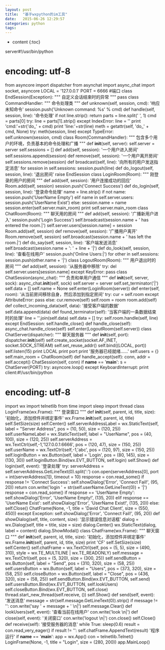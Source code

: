 ```yaml
---
layout: post
title:  "基于wxpython的im工具"
date:   2015-06-26 12:29:57
categories: python
tags:
---
```


* content
{:toc}

server#!/usr/bin/python
# encoding: utf-8
from asyncore import dispatcher
from asynchat import async_chat
import socket, asyncore
LOCAL = '127.0.0.1'
PORT = 6666 #端口
class EndSession(Exception):
    """
    自定义会话结束时的异常
    """
    pass
class CommandHandler:
    """
    命令处理类
    """
    def unknown(self, session, cmd):
        '响应未知命令'
        session.push('Unknown command: %s' % cmd)
    def handle(self, session, line):
        '命令处理'
        if not line.strip():
            return
        parts = line.split(' ', 1)
        cmd = parts[0]
        try:
            line = parts[1].strip()
        except IndexError:
            line = ''
        print 'cmd:'+str('do_' + cmd)
        print 'line:'+str(line)
        meth = getattr(self, 'do_' + cmd, None)
        try:
            meth(session, line)
        except TypeError:
            self.unknown(session, cmd)
class Room(CommandHandler):
    """
    包含多个用户的环境，负责基本的命令处理和广播
    """
    def __init__(self, server):
        self.server = server
        self.sessions = []
    def add(self, session):
        '一个用户进入房间'
        self.sessions.append(session)
    def remove(self, session):
        '一个用户离开房间'
        self.sessions.remove(session)
    def broadcast(self, line):
        '向所有的用户发送指定消息'
        for session in self.sessions:
            session.push(line)
    def do_logout(self, session, line):
        '退出房间'
        raise EndSession
class LoginRoom(Room):
    """
    刚登录的用户的房间
    """
    def add(self, session):
        '用户连接成功的回应'
        Room.add(self, session)
        session.push('Connect Success')
    def do_login(self, session, line):
        '登录命令处理'
        name = line.strip()
        if not name:
            session.push('UserName Empty')
        elif name in self.server.users:
            session.push('UserName Exist')
        else:
            session.name = name
            session.enter(self.server.main_room)
            print self.server.main_room
class ChatRoom(Room):
    """
    聊天用的房间
    """
    def add(self, session):
        '广播新用户进入'
        session.push('Login Success')
        self.broadcast(session.name + ' has entered the room.|')
        self.server.users[session.name] = session
        Room.add(self, session)
    def remove(self, session):
        '广播用户离开'
        Room.remove(self, session)
        self.broadcast(session.name + ' has left the room.|')
    def do_say(self, session, line):
        '客户端发送消息'
        self.broadcast(session.name + ': ' + line + '|')
    def do_look(self, session, line):
        '查看在线用户'
        session.push('Online Users:|')
        for other in self.sessions:
            session.push(other.name + '|')
class LogoutRoom(Room):
    """
    用户退出时的房间
    """
    def add(self, session):
        '从服务器中移除'
        try:
            del self.server.users[session.name]
        except KeyError:
            pass
class ChatSession(async_chat):
    """
    负责和单用户通信
    """
    def __init__(self, server, sock):
        async_chat.__init__(self, sock)
        self.server = server
        self.set_terminator('|')
        self.data = []
        self.name = None
        self.enter(LoginRoom(server))
    def enter(self, room):
        '从当前房间移除自身，然后添加到指定房间'
        try:
            cur = self.room
        except AttributeError:
            pass
        else:
            cur.remove(self)
        self.room = room
        room.add(self)
    def collect_incoming_data(self, data):
        '接受客户端的数据'
        self.data.append(data)
    def found_terminator(self):
        '当客户端的一条数据结束时的处理'
        line = ''.join(self.data)
        self.data = []
        try:
            self.room.handle(self, line)
        except EndSession:
            self.handle_close()
    def handle_close(self):
        async_chat.handle_close(self)
        self.enter(LogoutRoom(self.server))
class ChatServer(dispatcher):
    """
    聊天服务器
    """
    def __init__(self, port):
        dispatcher.__init__(self)
        self.create_socket(socket.AF_INET, socket.SOCK_STREAM)
        self.set_reuse_addr()
        self.bind((LOCAL, port))
        self.listen(15)
        print LOCAL
        print port
        print '服务器已经就绪......'
        self.users = {}
        self.main_room = ChatRoom(self)
    def handle_accept(self):
        conn, addr = self.accept()
        ChatSession(self, conn)
if __name__ == '__main__':
    s = ChatServer(PORT)
    try:
        asyncore.loop()
    except KeyboardInterrupt:
        print 
client:#!/usr/bin/python
# encoding: utf-8
import wx
import telnetlib
from time import sleep
import thread
class LoginFrame(wx.Frame):
    """
    登录窗口
    """
    def __init__(self, parent, id, title, size):
        '初始化，添加控件并绑定事件'
        wx.Frame.__init__(self, parent, id, title)
        self.SetSize(size)
        self.Center()
        self.serverAddressLabel = wx.StaticText(self, label = "Server Address", pos = (10, 50), size = (120, 25))
        self.userNameLabel = wx.StaticText(self, label = "UserName", pos = (40, 100), size = (120, 25))
        self.serverAddress = wx.TextCtrl(self,-1,'127.0.0.1:6666', pos = (120, 47), size = (150, 25))
        self.userName = wx.TextCtrl(self,-1,'abc', pos = (120, 97), size = (150, 25))
        self.loginButton = wx.Button(self, label = 'Login', pos = (80, 145), size = (130, 30))
        self.loginButton.Bind(wx.EVT_BUTTON, self.login)
        self.Show()
    def login(self, event):
        '登录处理'
        try:
            serverAddress = self.serverAddress.GetLineText(0).split(':')
            con.open(serverAddress[0], port = int(serverAddress[1]), timeout = 10)
            response = con.read_some()
            if response != 'Connect Success':
                self.showDialog('Error', 'Connect Fail!', (95, 20))
                return
            con.write('login ' + str(self.userName.GetLineText(0)) + '|')
            response = con.read_some()
            if response == 'UserName Empty':
                self.showDialog('Error', 'UserName Empty!', (135, 20))
            elif response == 'UserName Exist':
                self.showDialog('Error', 'UserName Exist!', (135, 20))
            else:
                self.Close()
                ChatFrame(None, -1, title = 'David Chat Client', size = (550, 450))
        except Exception:
            self.showDialog('Error', 'Connect Fail!', (95, 20))
    def showDialog(self, title, content, size):
        '显示错误信息对话框'
        dialog = wx.Dialog(self, title = title, size = size)
        dialog.Center()
        wx.StaticText(dialog, label = content)
        dialog.ShowModal()
class ChatFrame(wx.Frame):
    """
    聊天窗口
    """
    def __init__(self, parent, id, title, size):
        '初始化，添加控件并绑定事件'
        wx.Frame.__init__(self, parent, id, title, size)
        print 'CF'
        self.SetSize(size)
        self.Center()
        self.chatFrame = wx.TextCtrl(self, pos = (5, 5), size = (490, 310), style = wx.TE_MULTILINE | wx.TE_READONLY)
        self.message = wx.TextCtrl(self, pos = (5, 320), size = (300, 25))
        self.sendButton = wx.Button(self, label = "Send", pos = (310, 320), size = (58, 25))
        self.usersButton = wx.Button(self, label = "Users", pos = (373, 320), size = (58, 25))
        self.closeButton = wx.Button(self, label = "Close", pos = (436, 320), size = (58, 25))
        self.sendButton.Bind(wx.EVT_BUTTON, self.send)
        self.usersButton.Bind(wx.EVT_BUTTON, self.lookUsers)
        self.closeButton.Bind(wx.EVT_BUTTON, self.close)
        thread.start_new_thread(self.receive, ())
        self.Show()
    def send(self, event):
        '发送消息'
        message = str(self.message.GetLineText(0)).strip()
        if message != '':
            con.write('say ' + message + ' \n|')
            self.message.Clear()
    def lookUsers(self, event):
        '查看当前在线用户'
        con.write('look \n|')
    def close(self, event):
        '关闭窗口'
        con.write('logout \n|')
        con.close()
        self.Close()
    def receive(self):
        '接受服务器的消息'
        while True:
            sleep(0.6)
            result = con.read_very_eager()
            if result != '':
                self.chatFrame.AppendText(result)
'程序运行'
if __name__ == '__main__':
    app = wx.App()
    con = telnetlib.Telnet()
    LoginFrame(None, -1, title = "Login", size = (280, 200))
    app.MainLoop() 
        
